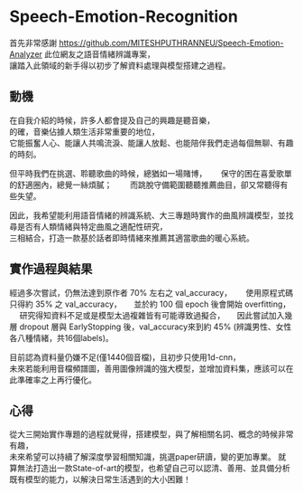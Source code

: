 # Speech-Emotion-Recognition
首先非常感謝 https://github.com/MITESHPUTHRANNEU/Speech-Emotion-Analyzer 此位網友之語音情緒辨識專案，  
讓踏入此領域的新手得以初步了解資料處理與模型搭建之過程。

## 動機
在自我介紹的時候，許多人都會提及自己的興趣是聽音樂，  
的確，音樂佔據人類生活非常重要的地位，  
它能振奮人心、能讓人共鳴流淚、能讓人放鬆、也能陪伴我們走過每個無聊、有趣的時刻。

但平時我們在挑選、聆聽歌曲的時候，總猶如一場賭博，　　
保守的困在喜愛歌單的舒適圈內，總覺一絲煩膩；　　
而跳脫守備範圍聽聽推薦曲目，卻又常聽得有些失望。

因此，我希望能利用語音情緒的辨識系統、大三專題時實作的曲風辨識模型，並找尋是否有人類情緒與特定曲風之適配性研究，  
三相結合，打造一款基於話者即時情緒來推薦其適當歌曲的暖心系統。

## 實作過程與結果
經過多次嘗試，仍無法達到原作者 70% 左右之 val_accuracy，　　 
使用原程式碼只得約 35% 之 val_accuracy，  　
並於約 100 個 epoch 後會開始 overfitting，  　
研究得知資料不足或是模型太過複雜皆有可能導致過擬合， 　 
因此嘗試加入幾層 dropout 層與 EarlyStopping 後，val_accuracy來到約 45% (辨識男性、女性各八種情緒，共16個labels)。

目前認為資料量仍嫌不足(僅1440個音檔)，且初步只使用1d-cnn，  
未來若能利用音檔頻譜圖，善用圖像辨識的強大模型，並增加資料集，應該可以在此準確率之上再行優化。

## 心得
從大三開始實作專題的過程就覺得，搭建模型，與了解相關名詞、概念的時候非常有趣，  
未來希望可以持續了解深度學習相關知識，挑選paper研讀，變的更加專業。
就算無法打造出一款State-of-art的模型，也希望自己可以認清、善用、並具備分析既有模型的能力，以解決日常生活遇到的大小困難！
